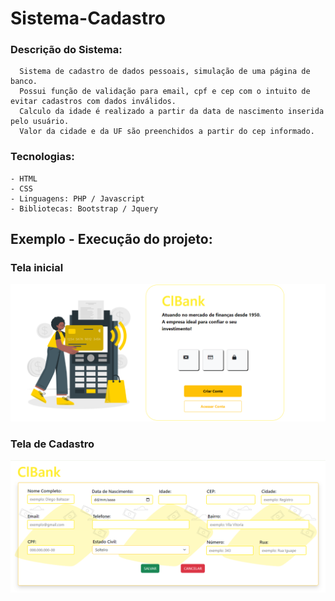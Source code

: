 # Sistema-Cadastro
### Descrição do Sistema:
      Sistema de cadastro de dados pessoais, simulação de uma página de banco.
      Possui função de validação para email, cpf e cep com o intuito de evitar cadastros com dados inválidos.
      Calculo da idade é realizado a partir da data de nascimento inserida pelo usuário.
      Valor da cidade e da UF são preenchidos a partir do cep informado.
      
### Tecnologias:
    - HTML
    - CSS
    - Linguagens: PHP / Javascript
    - Bibliotecas: Bootstrap / Jquery
     

## Exemplo - Execução do projeto:  
### Tela inicial
<img src='imgs/homePage.png' width='900'></img>
### Tela de Cadastro
<img src='imgs/cadastroPage.png' width='900'></img>
